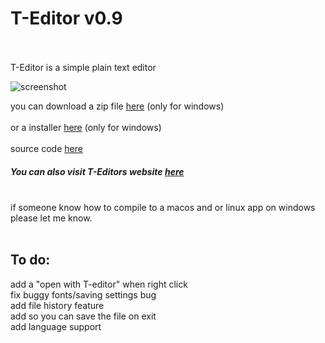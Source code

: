 <h1 style="color=red">T-Editor v0.9</h1>
<br><br>
T-Editor is a simple plain text editor

![screenshot](https://kowal05.github.io/T-Editor/image.png)

you can download a zip file [here](https://github.com/kowal05/T-Editor/raw/master/T-Editor.zip) (only for windows) <br>
<br>
or a installer [here](https://download1639.mediafire.com/yl36d8ybrvig/puk2llyr3vpe3o1/Installer.exe) (only for windows) <br>
<br>
source code  [here](https://download2270.mediafire.com/0bgkikavgf8g/q3xu99p42xzdcgx/source+code.zip)
<br>
##### You can also visit T-Editors website [here](https://kowal05.github.io/T-Editor/)
<br>
if someone know how to compile to a macos and or linux app on windows please let me know.

<br>
<br>
<h2>To do:</h2>
add a "open with T-editor" when right click<br>
fix buggy fonts/saving settings bug<br>
add file history feature <br>
add so you can save the file on exit<br>
add language support<br>
